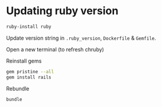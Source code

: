 # Updating ruby version

```sh
ruby-install ruby
```

Update version string in `.ruby_version`, `Dockerfile` & `Gemfile`.

Open a new terminal (to refresh chruby)

Reinstall gems
```sh
gem pristine --all
gem install rails
```

Rebundle

```sh
bundle
```